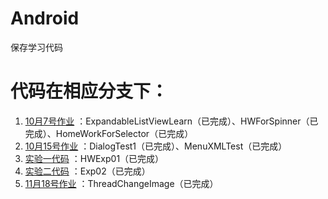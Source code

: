 # Android

保存学习代码

# 代码在相应分支下：

1. [10月7号作业](https://github.com/JLbeard/Android/tree/10.7) ：ExpandableListViewLearn（已完成）、HWForSpinner（已完成）、HomeWorkForSelector（已完成）
2. [10月15号作业](https://github.com/JLbeard/Android/tree/10.15) ：DialogTest1（已完成）、MenuXMLTest（已完成）
3. [实验一代码](https://github.com/JLbeard/Android/tree/Exp01) ：HWExp01（已完成）
4. [实验二代码](https://github.com/JLbeard/Android/tree/Exp02) ：Exp02（已完成）
5. [11月18号作业](https://github.com/JLbeard/Android/tree/11.18) ：ThreadChangeImage（已完成）
